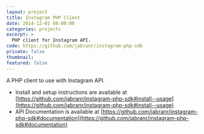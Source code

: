 ```yaml
---
layout: project
title: Instagram PHP Client
date: 2014-12-01 08:00:00
categories: projects
excerpt: >
  PHP client for Instagram API.
code: https://github.com/jabranr/instagram-php-sdk
private: false
thumbnail:
featured: false
---
```


A PHP client to use with Instagram API.

* Install and setup instructions are available at [https://github.com/jabranr/instagram-php-sdk#install--usage](https://github.com/jabranr/instagram-php-sdk#install--usage)
* API Documentation is available at [https://github.com/jabranr/instagram-php-sdk#documentation](https://github.com/jabranr/instagram-php-sdk#documentation)